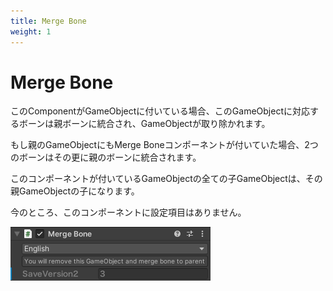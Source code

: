 ```yaml
---
title: Merge Bone
weight: 1
---
```


# Merge Bone

このComponentがGameObjectに付いている場合、このGameObjectに対応するボーンは親ボーンに統合され、GameObjectが取り除かれます。

もし親のGameObjectにもMerge Boneコンポーネントが付いていた場合、2つのボーンはその更に親のボーンに統合されます。

このコンポーネントが付いているGameObjectの全ての子GameObjectは、その親GameObjectの子になります。

今のところ、このコンポーネントに設定項目はありません。

![component.png](component.png)
